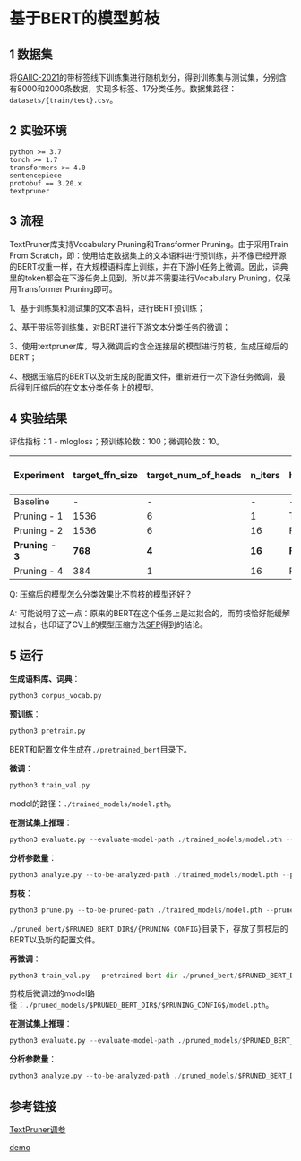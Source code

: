# 基于BERT的模型剪枝

## 1 数据集

将[GAIIC-2021](https://tianchi.aliyun.com/competition/entrance/531852/information?lang=zh-cn)的带标签线下训练集进行随机划分，得到训练集与测试集，分别含有8000和2000条数据，实现多标签、17分类任务。数据集路径：`datasets/{train/test}.csv`。

## 2 实验环境

```
python >= 3.7
torch >= 1.7
transformers >= 4.0
sentencepiece
protobuf == 3.20.x
textpruner
```

## 3 流程

TextPruner库支持Vocabulary Pruning和Transformer Pruning。由于采用Train From Scratch，即：使用给定数据集上的文本语料进行预训练，并不像已经开源的BERT权重一样，在大规模语料库上训练，并在下游小任务上微调。因此，词典里的token都会在下游任务上见到，所以并不需要进行Vocabulary Pruning，仅采用Transformer Pruning即可。

1、基于训练集和测试集的文本语料，进行BERT预训练；

2、基于带标签训练集，对BERT进行下游文本分类任务的微调；

3、使用textpruner库，导入微调后的含全连接层的模型进行剪枝，生成压缩后的BERT；

4、根据压缩后的BERT以及新生成的配置文件，重新进行一次下游任务微调，最后得到压缩后的在文本分类任务上的模型。

## 4 实验结果

评估指标：1 - mlogloss；预训练轮数：100；微调轮数：10。

| Experiment      | target_ffn_size     | target_num_of_heads | n_iters | head_even_masking     | use_logits | Metric     | Memory Usage (MB) |
| --------------- | ------- | -------- | ------- | --------- | ---------- | ---------- | ----------------- |
| Baseline        | -       | -        | -       | -         | -          | 0.8990     | 390.17            |
| Pruning - 1     | 1536    | 6        | 1       | True      | False      | 0.9175     | 228.80            |
| Pruning - 2     | 1536    | 6        | 16      | False     | True       | 0.9193     | 228.80            |
| **Pruning - 3** | **768** | **4**    | **16**  | **False** | **True**   | **0.9114** | **157.50**        |
| Pruning - 4     | 384     | 1        | 16      | False     | True       | 0.8930     | 106.46            |

Q: 压缩后的模型怎么分类效果比不剪枝的模型还好？

A: 可能说明了这一点：原来的BERT在这个任务上是过拟合的，而剪枝恰好能缓解过拟合，也印证了CV上的模型压缩方法[SFP](https://arxiv.org/abs/1808.06866)得到的结论。

## 5 运行

**生成语料库、词典**：

```python
python3 corpus_vocab.py
```

**预训练**：

```python
python3 pretrain.py
```

BERT和配置文件生成在`./pretrained_bert`目录下。

**微调**：

```python
python3 train_val.py
```

model的路径：`./trained_models/model.pth`。

**在测试集上推理**：

```python
python3 evaluate.py --evaluate-model-path ./trained_models/model.pth --pretrained-bert-dir ./pretrained_bert/
```

**分析参数量**：

```python
python3 analyze.py --to-be-analyzed-path ./trained_models/model.pth --pretrained-bert-dir ./pretrained_bert/
```

**剪枝**：

```python
python3 prune.py --to-be-pruned-path ./trained_models/model.pth --prune-bert-save-dir ./pruned_bert/$PRUNED_BERT_DIR$
```

`./pruned_bert/$PRUNED_BERT_DIR$/{PRUNING_CONFIG}`目录下，存放了剪枝后的BERT以及新的配置文件。

**再微调**：

```python
python3 train_val.py --pretrained-bert-dir ./pruned_bert/$PRUNED_BERT_DIR$/$PRUNING_CONFIG$ --train-model-save-dir ./pruned_models/$PRUNED_BERT_DIR$/$PRUNING_CONFIG$
```

剪枝后微调过的model路径：`./pruned_models/$PRUNED_BERT_DIR$/$PRUNING_CONFIG$/model.pth`。

**在测试集上推理**：

```python
python3 evaluate.py --evaluate-model-path ./pruned_models/$PRUNED_BERT_DIR$/$PRUNING_CONFIG$/model.pth --pretrained-bert-dir ./pruned_bert/$PRUNED_BERT_DIR$/$PRUNING_CONFIG$
```

**分析参数量**：

```python
python3 analyze.py --to-be-analyzed-path ./pruned_models/$PRUNED_BERT_DIR$/$PRUNING_CONFIG$/model.pth --pretrained-bert-dir ./pruned_bert/$PRUNED_BERT_DIR}/{PRUNING_CONFIG}
```

## 参考链接

[TextPruner调参](https://zhuanlan.zhihu.com/p/469103382)

[demo](https://blog.51cto.com/u_14156307/5274012)

